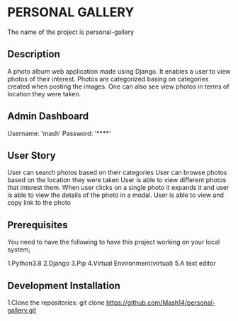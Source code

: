 # PERSONAL GALLERY

The name of the project is personal-gallery

## Description

A photo album web application made using Django. It enables a user to view photos of their interest. Photos are categorized basing on categories created when posting the images. One can also see view photos in terms of location they were taken.

## Admin Dashboard

Username: 'mash'
Password: '****'

## User Story

User can search photos based on their categories
User can browse photos based on the location they were taken
User is able to view different photos that interest them.
When user clicks on a single photo it expands it and user is able to view the details of the photo in a modal.
User is able to view and copy link to the photo

## Prerequisites

You need to have the following to have this project working on your local system;

1.Python3.8
2.Django
3.Pip
4.Virtual Environment(virtual)
5.A text editor

## Development Installation

1.Clone the repositories: git clone https://github.com/Mash14/personal-gallery.git

